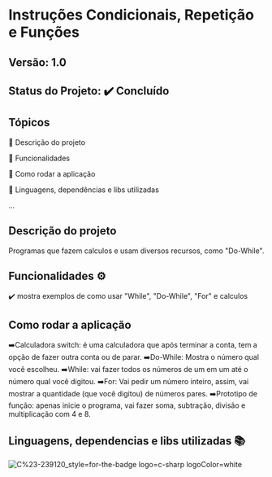 # Instruções Condicionais, Repetição e Funções
## Versão: 1.0 
## Status do Projeto: :heavy_check_mark: Concluído 

## Tópicos
:small_blue_diamond: Descrição do projeto 

:small_blue_diamond: Funcionalidades

:small_blue_diamond: Como rodar a aplicação

:small_blue_diamond: Linguagens, dependências e libs utilizadas

...

## Descrição do projeto
Programas que fazem calculos e usam diversos recursos, como "Do-While".

## Funcionalidades :gear:
:heavy_check_mark: mostra exemplos de como usar "While", "Do-While", "For" e calculos

## Como rodar a aplicação 
➡️Calculadora switch: é uma calculadora que após terminar a conta, tem a opção de fazer outra conta ou de parar. 
➡️Do-While: Mostra o número qual você escolheu. 
➡️While: vai fazer todos os números de um em um até o número qual você digitou. 
➡️For: Vai pedir um número inteiro, assim, vai mostrar a quantidade (que você digitou) de números pares. 
➡️Prototipo de função: apenas inicie o programa, vai fazer soma, subtração, divisão e multiplicação com 4 e 8.

## Linguagens, dependencias e libs utilizadas :books:
![C%23-239120_style=for-the-badge logo=c-sharp logoColor=white](https://github.com/LeonardoMatioliGomes/AF_1206/assets/127799008/004c2e4e-1633-461e-9bbe-6ccb86f2fc5e)
